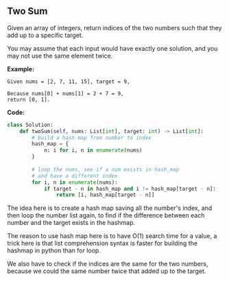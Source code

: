 ## Two Sum
Given an array of integers, return indices of the two numbers such that they add up to a specific target.

You may assume that each input would have exactly one solution, and you may not use the same element twice.

**Example:**

```
Given nums = [2, 7, 11, 15], target = 9,

Because nums[0] + nums[1] = 2 + 7 = 9,
return [0, 1].
```

**Code:**

```python
class Solution:
    def twoSum(self, nums: List[int], target: int) -> List[int]:
        # build a hash map from number to index
        hash_map = {
            n: i for i, n in enumerate(nums)
        }
        
        # loop the nums, see if a num exists in hash_map
        # and have a different index
        for i, n in enumerate(nums):
            if target - n in hash_map and i != hash_map[target - n]:
                return [i, hash_map[target - n]]
```
The idea here is to create a hash map saving all the number's index, and then loop the number list again, to find if the difference between each number and the target exists in the hashmap.

The reason to use hash map here is to have O(1) search time for a value, a trick here is that list comprehension syntax is faster for building the hashmap in python than for loop.

We also have to check if the indices are the same for the two numbers, because we could the same number twice that added up to the target.